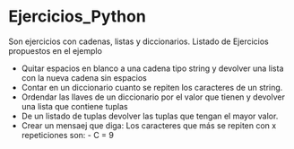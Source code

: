 # Ejercicios_Python
Son ejercicios con cadenas, listas y diccionarios.
Listado de Ejercicios propuestos en el ejemplo
- Quitar espacios en blanco a una cadena tipo string y devolver una lista con la nueva cadena sin espacios
- Contar en un diccionario cuanto se repiten los caracteres de un string.
- Ordendar las llaves de un diccionario por el valor que tienen y devolver una lista que contiene tuplas
-  De un listado de tuplas devolver las tuplas que tengan el mayor valor.
-  Crear un mensaej que diga: Los caracteres que más se repiten con x repeticiones son: - C = 9
